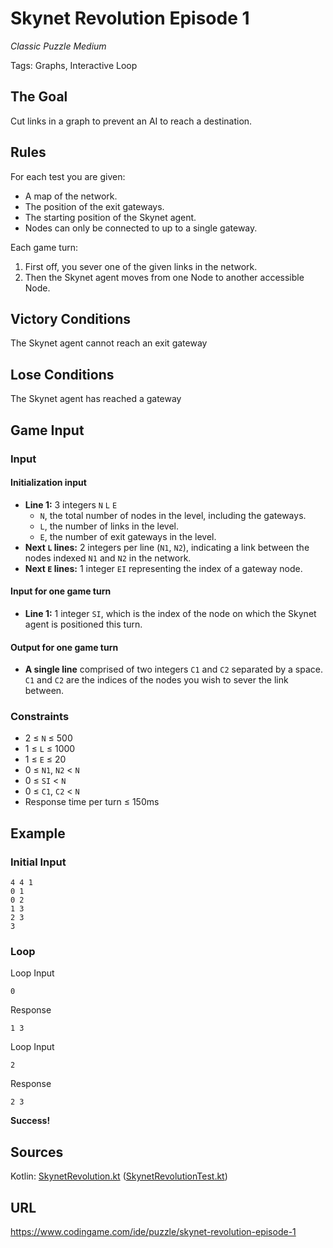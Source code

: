 # Skynet Revolution Episode 1

*Classic Puzzle Medium*

Tags: Graphs, Interactive Loop

## The Goal
Cut links in a graph to prevent an AI to reach a destination.

## Rules

For each test you are given:
* A map of the network.
* The position of the exit gateways.
* The starting position of the Skynet agent.
* Nodes can only be connected to up to a single gateway.

Each game turn:
1. First off, you sever one of the given links in the network.
1. Then the Skynet agent moves from one Node to another accessible Node.

## Victory Conditions
The Skynet agent cannot reach an exit gateway
 
## Lose Conditions
The Skynet agent has reached a gateway

## Game Input
### Input
#### Initialization input
* **Line 1:** 3 integers `N` `L` `E`
  - `N`, the total number of nodes in the level, including the gateways.
  - `L`, the number of links in the level.
  - `E`, the number of exit gateways in the level.
* **Next `L` lines:** 2 integers per line (`N1`, `N2`), indicating a link between the nodes indexed `N1` and `N2` in the network.
* **Next `E` lines:** 1 integer `EI` representing the index of a gateway node.

#### Input for one game turn
* **Line 1:** 1 integer `SI`, which is the index of the node on which the Skynet agent is positioned this turn.

#### Output for one game turn
* **A single line** comprised of two integers `C1` and `C2` separated by a space. `C1` and `C2` are the indices of the nodes you wish to sever the link between.

### Constraints
* 2 ≤ `N` ≤ 500
* 1 ≤ `L` ≤ 1000
* 1 ≤ `E` ≤ 20
* 0 ≤ `N1`, `N2` < `N`
* 0 ≤ `SI` < `N`
* 0 ≤ `C1`, `C2` < `N`
* Response time per turn ≤ 150ms

## Example
### Initial Input
```
4 4 1
0 1
0 2
1 3
2 3
3
```
### Loop
Loop Input
``` 
0
```
Response
``` 
1 3
```
Loop Input
``` 
2
```
Response
``` 
2 3
```
**Success!**

## Sources
Kotlin: [SkynetRevolution.kt](SkynetRevolution.kt) ([SkynetRevolutionTest.kt](../../../test/kotlin/SkynetRevolutionTest.kt))

## URL
<https://www.codingame.com/ide/puzzle/skynet-revolution-episode-1>
